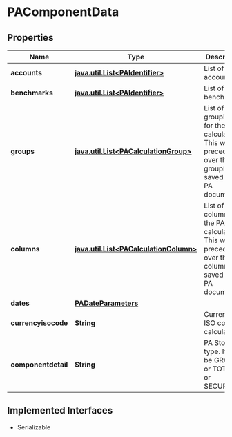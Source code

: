 

# PAComponentData


## Properties

Name | Type | Description | Notes
------------ | ------------- | ------------- | -------------
**accounts** | [**java.util.List&lt;PAIdentifier&gt;**](PAIdentifier.md) | List of accounts. |  [optional]
**benchmarks** | [**java.util.List&lt;PAIdentifier&gt;**](PAIdentifier.md) | List of benchmarks. |  [optional]
**groups** | [**java.util.List&lt;PACalculationGroup&gt;**](PACalculationGroup.md) | List of groupings for the PA calculation. This will take precedence over the groupings saved in the PA document. |  [optional]
**columns** | [**java.util.List&lt;PACalculationColumn&gt;**](PACalculationColumn.md) | List of columns for the PA calculation. This will take precedence over the columns saved in the PA document. |  [optional]
**dates** | [**PADateParameters**](PADateParameters.md) |  |  [optional]
**currencyisocode** | **String** | Currency ISO code for calculation. |  [optional]
**componentdetail** | **String** | PA Storage type. It can be GROUPS or TOTALS or SECURITIES. |  [optional]


## Implemented Interfaces

* Serializable


